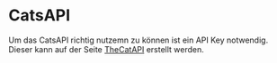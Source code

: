 #  CatsAPI

Um das CatsAPI richtig nutzemn zu können ist ein API Key notwendig. Dieser kann auf der Seite [TheCatAPI](https://thecatapi.com/) erstellt werden.

